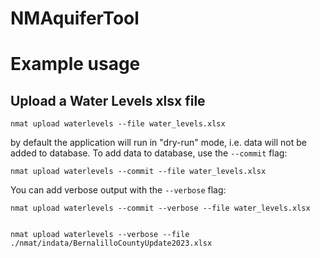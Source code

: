 # NMAquiferTool


# Example usage
## Upload a Water Levels xlsx file

```shell
nmat upload waterlevels --file water_levels.xlsx
```

by default the application will run in "dry-run" mode, i.e. data will not be added to database. 
To add data to database, use the `--commit` flag:

```shell
nmat upload waterlevels --commit --file water_levels.xlsx
```

You can add verbose output with the `--verbose` flag:

```shell
nmat upload waterlevels --commit --verbose --file water_levels.xlsx
```


```shell

nmat upload waterlevels --verbose --file ./nmat/indata/BernalilloCountyUpdate2023.xlsx

```